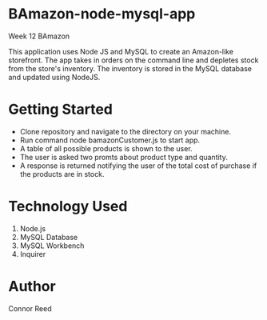 # BAmazon-node-mysql-app

Week 12 BAmazon 

This application uses Node JS and MySQL to create an Amazon-like storefront.  The app takes in orders on the command line and depletes stock from the store's inventory.  The inventory is stored in the MySQL database and updated using NodeJS.

# Getting Started

- Clone repository and navigate to the directory on your machine.
- Run command node bamazonCustomer.js to start app.
- A table of all possible products is shown to the user.
- The user is asked two promts about product type and quantity.
- A response is returned notifying the user of the total cost of purchase if the products are in stock.

# Technology Used

1. Node.js
2. MySQL Database
3. MySQL Workbench
4. Inquirer

# Author 
Connor Reed
